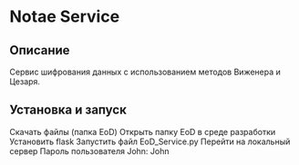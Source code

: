 ﻿# Notae Service

## Описание
Сервис шифрования данных с использованием методов Виженера и Цезаря.

## Установка и запуск

Скачать файлы (папка EoD)
Открыть папку EoD в среде разработки
Установить flask
Запустить файл EoD_Service.py
Перейти на локальный сервер
Пароль пользователя John: John
